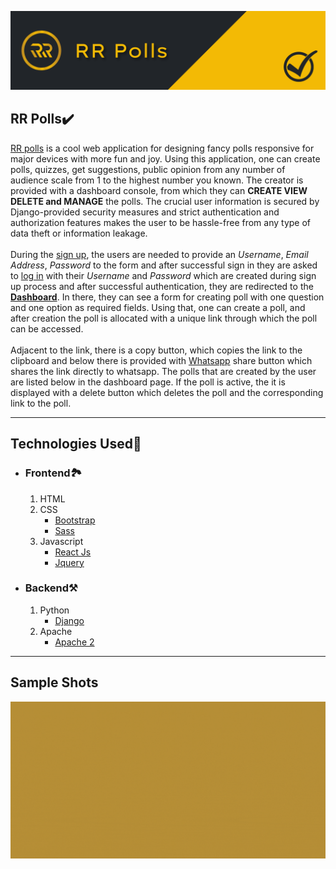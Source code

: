 ![banner](gitAssets/banner.png)

## RR Polls✔️

[RR polls](https://rr-polls.web.app) is a cool web application for designing fancy polls responsive for major devices with more fun and joy.
Using this application, one can create polls, quizzes, get suggestions, public opinion from any number of audience scale from 1 to the highest number you known. The creator is provided with a dashboard console, from which they can **CREATE VIEW DELETE and MANAGE** the polls. The crucial user information is secured by Django-provided security measures and strict authentication and authorization features makes the user to be hassle-free from any type of data theft or information leakage.<br/><br/>
During the [sign up](https://rr-polls.web.app/signup), the users are needed to provide an _Username_, _Email Address_, _Password_ to the form and after successful sign in they are asked to [log in](https://rr-polls.web.app/login) with their _Username_ and _Password_ which are created during sign up process and after successful authentication, they are redirected to the **[Dashboard](https://rr-polls.web.app/dashboard)**. In there, they can see a form for creating poll with one question and one option as required fields. Using that, one can create a poll, and after creation the poll is allocated with a unique link through which the poll can be accessed.<br/><br/>
Adjacent to the link, there is a copy button, which copies the link to the clipboard and below there is provided with [Whatsapp](https://whatsapp.com)  share button which shares the link directly to whatsapp.
The polls that are created by the user are listed below in the dashboard page. If the poll is active, the it is displayed with a delete button which deletes the poll and the corresponding link to the poll.

---

## Technologies Used🧬

* ### Frontend🏞️

  1. HTML
  2. CSS
     * [Bootstrap](https://getbootstrap.com/)
     * [Sass](https://sass-lang.com)
  3. Javascript
     * [React Js](https://reactjs.org)
     * [Jquery](https://jquery.com)
* ### Backend⚒️

  1. Python
     * [Django](https://www.djangoproject.com/)
  2. Apache
     * [Apache 2](https://httpd.apache.org/)

---

## Sample Shots

![sample](gitAssets/sample.gif)